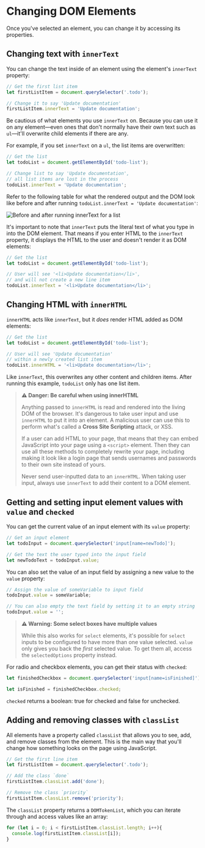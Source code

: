 # Changing DOM Elements

Once you've selected an element, you can change it by accessing its properties.

## Changing text with `innerText`

You can change the text inside of an element using the element's `innerText` property:

```js
// Get the first list item
let firstListItem = document.querySelector('.todo');

// Change it to say 'Update documentation'
firstListItem.innerText = 'Update documentation';
```

Be cautious of what elements you use `innerText` on. Because you can use it on any element—even ones that don't normally have their own text such as `ul`—it'll overwrite child elements if there are any.

For example, if you set `innerText` on a `ul`, the list items are overwritten:

```js
// Get the list
let todoList = document.getElementById('todo-list');

// Change list to say 'Update documentation',
// all list items are lost in the process
todoList.innerText = 'Update documentation';
```

Refer to the following table for what the rendered output and the DOM look like before and after running `todoList.innerText = 'Update documentation'`:

![Before and after running innerText for a list](https://user-images.githubusercontent.com/94882786/176944217-f5ecda57-46c6-45ec-b0e7-d5c29968d838.png)

It's important to note that `innerText` puts the literal text of what you type in into the DOM element. That means if you enter HTML to the `innerText` property, it displays the HTML to the user and doesn't render it as DOM elements:

```js
// Get the list
let todoList = document.getElementById('todo-list');

// User will see '<li>Update documentation</li>',
// and will not create a new line item
todoList.innerText = '<li>Update documentation</li>';
```

## Changing HTML with `innerHTML`

`innerHTML` acts like `innerText`, but it _does_ render HTML added as DOM elements:

```js
// Get the list
let todoList = document.getElementById('todo-list');

// User will see 'Update documentation'
// within a newly created list item
todoList.innerHTML = '<li>Update documentation</li>';
```

Like `innerText`, this overwrites any other content and children items. After running this example, `todoList` only has one list item.

>**⚠ Danger: Be careful when using innerHTML**
>
>Anything passed to `innerHTML` is read and rendered into the living DOM of the browser. It's dangerous to take user input and use `innerHTML` to put it into an element. A malicious user can use this to perform what's called a **Cross Site Scripting** attack, or XSS.
>
>If a user can add HTML to your page, that means that they can embed JavaScript into your page using a `<script>` element. Then they can use all these methods to completely rewrite your page, including making it look like a login page that sends usernames and passwords to their own site instead of yours.
>
>Never send user-inputted data to an `innerHTML`. When taking user input, always use `innerText` to add their content to a DOM element.

## Getting and setting input element values with `value` and `checked`

You can get the current value of an input element with its `value` property:

```js
// Get an input element
let todoInput = document.querySelector('input[name=newTodo]');

// Get the text the user typed into the input field
let newTodoText = todoInput.value;
```

You can also set the value of an input field by assigning a new value to the `value` property:

```js
// Assign the value of someVariable to input field
todoInput.value = someVariable;

// You can also empty the text field by setting it to an empty string
todoInput.value = '';
```

>**⚠ Warning: Some select boxes have multiple values**
>
>While this also works for `select` elements, it's possible for `select` inputs to be configured to have more than one value selected. `value` only gives you back the _first_ selected value. To get them all, access the `selectedOptions` property instead.

For radio and checkbox elements, you can get their status with `checked`:

```js
let finishedCheckbox = document.querySelector('input[name=isFinished]');

let isFinished = finishedCheckbox.checked;
```

`checked` returns a boolean: true for checked and false for unchecked.

## Adding and removing classes with `classList`

All elements have a property called `classList` that allows you to see, add, and remove classes from the element. This is the main way that you'll change how something looks on the page using JavaScript.

```js
// Get the first line item
let firstListItem = document.querySelector('.todo');

// Add the class `done`
firstListItem.classList.add('done');

// Remove the class `priority`
firstListItem.classList.remove('priority');
```

The `classList` property returns a `DOMTokenList`, which you can iterate through and access values like an array:

```js
for (let i = 0; i < firstListItem.classList.length; i++){
  console.log(firstListItem.classList[i]);
}
```
